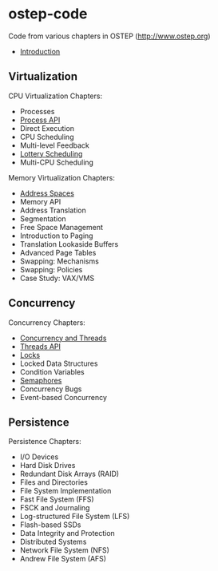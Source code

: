 # ostep-code
Code from various chapters in OSTEP (http://www.ostep.org)

* [Introduction](https://github.com/remzi-arpacidusseau/ostep-code/tree/master/intro)

## Virtualization


CPU Virtualization Chapters:
* Processes
* [Process API](https://github.com/remzi-arpacidusseau/ostep-code/tree/master/cpu-api)
* Direct Execution
* CPU Scheduling
* Multi-level Feedback
* [Lottery Scheduling](https://github.com/remzi-arpacidusseau/ostep-code/tree/master/cpu-sched-lottery)
* Multi-CPU Scheduling

Memory Virtualization Chapters:
* [Address Spaces](https://github.com/remzi-arpacidusseau/ostep-code/tree/master/vm-intro)
* Memory API
* Address Translation
* Segmentation
* Free Space Management
* Introduction to Paging
* Translation Lookaside Buffers
* Advanced Page Tables
* Swapping: Mechanisms
* Swapping: Policies
* Case Study: VAX/VMS

## Concurrency

Concurrency Chapters:
* [Concurrency and Threads](https://github.com/remzi-arpacidusseau/ostep-code/tree/master/threads-intro)
* [Threads API](https://github.com/remzi-arpacidusseau/ostep-code/tree/master/threads-api)
* [Locks](https://github.com/remzi-arpacidusseau/ostep-code/tree/master/threads-locks)
* Locked Data Structures
* Condition Variables
* [Semaphores](https://github.com/remzi-arpacidusseau/ostep-code/tree/master/threads-sema)
* Concurrency Bugs
* Event-based Concurrency

## Persistence

Persistence Chapters:
* I/O Devices
* Hard Disk Drives
* Redundant Disk Arrays (RAID)
* Files and Directories
* File System Implementation
* Fast File System (FFS)
* FSCK and Journaling
* Log-structured File System (LFS)
* Flash-based SSDs
* Data Integrity and Protection
* Distributed Systems
* Network File System (NFS)
* Andrew File System (AFS)

